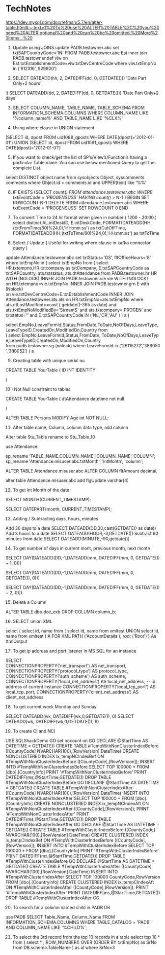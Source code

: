 # TechNotes

https://dev.mysql.com/doc/refman/5.7/en/alter-table.html#:~:text=1%20To%20use%20ALTER%20TABLE%2C%20you%20need%20ALTER,optional%20and%20can%20be%20omitted.%20More%20items...%20
1) Update using JOINS
update PADB.testowner.abc
set txtSAPCountryCode='IN'  FROM  PADB.testowner.abc Est 
				inner join PADB.testowner.def viw on Est.txtEstablishmentCode=viw.txtDevCentreCode
				where viw.txtEmpNo in ('912316','929800')

2) SELECT DATEADD(hh, 2, 
        DATEDIFF(dd, 0, GETDATE())) 'Date Part Only+2 hours'

i) SELECT DATEADD(dd, 2, 
        DATEDIFF(dd, 0, GETDATE())) 'Date Part Only+2 days'

3) SELECT COLUMN_NAME, TABLE_NAME, TABLE_SCHEMA
FROM INFORMATION_SCHEMA.COLUMNS 
WHERE COLUMN_NAME LIKE '%column_name%' AND TABLE_NAME LIKE '%CLX%'

4) Using where clause in UNION statement

(SELECT id, dpost FROM uid1088_qposts WHERE DATE(dpost)='2012-01-01')
UNION
(SELECT id, dpost FROM uid1091_qposts WHERE DATE(dpost)='2012-01-01')

5) If you want to check/get the list of SP’s/View’s/Function’s having a particular Table name. You can use below mentioned Query to get the complete List.

select 
   DISTINCT object.name
from 
   sysobjects Object, 
   syscomments comments 
where 
   Object.id = comments.id 
   and UPPER(text) like '%<TABLENAME>%'

6) IF EXISTS (SELECT count(*) FROM attendance.testowner.abc WHERE txtEventCode = 'PROGENSUSS' HAVING count(*) > N-1 )
BEGIN
   SET ROWCOUNT N-1 
   DELETE FROM attendance.testowner.abc WHERE txtEventCode = 'PROGENSUSS' 
   SET ROWCOUNT 0 
END

7) To convert Time to 24 hr format when given in number ( 1200 - 20:00 )
select distinct AL.intDeskID, E.intDeskCode, FORMAT(DATEADD(HH,(txtFromTime/60)%24,0),'HH:mm:ss') as txtCutOffTime, 
FORMAT(DATEADD(HH,(txtToTime/60)%24,0),'HH:mm:ss') as txtToTime

8) Select / Update ( Useful for writing where clause in kafka connector query )

update Attendance.testowner.abc set txtStatus='OS', fltOfficeHours='8' where txtEmpNo in 
( select txtEmpNo from 
( select HR.txtempno,HR.txtcompany as txtCompany, E.txtSAPCountryCode as txtSAPCountry, ats.txtstatus, ats.dtAttendance
from PADB.testowner.hr HR  WITH (NOLOCK) INNER JOIN  PADB.testowner.vie vie WITH (NOLOCK)     
on HR.txtempno=vie.txtEmpNo INNER JOIN  PADB.testowner.grn E with (Nolock)        
on vie.txtDevCentreCode=E.txtEstablishmentCode
INNER JOIN Attendance.testowner.ats ats on HR.txtEmpNo=ats.txtEmpNo where 
ats.dtLastModified>=cast ( getdate()-365 as date) and ats.txtEmpNoModifiedBy='StreamS' and ats.txtcompany='PROGEN' and txtstatus='' 
and E.txtSAPCountryCode IN ('NL','CR','AU' ) ) a )

select EmpNo,LeaveFormId,Status,FromDate,ToDate,NoOfDays,LeaveType,LeaveTypeID,CreatedOn,ModifiedOn,Country from 
( select EmpNo,LeaveFormId,Status,FromDate, ToDate,NoOfDays,LeaveType,LeaveTypeID,CreatedOn,ModifiedOn,Country 
from padb.testowner.vg (nolock) where LeaveFormId in ('26115272','388050','388052') ) a

9) Creating table with unique serial no

CREATE TABLE YourTable
(
    ID INT IDENTITY

)

10 ) Not Null constraint to tables

CREATE TABLE YourTable
(
	dtAttendance datetime not null

)

ALTER TABLE Persons
MODIFY Age int NOT NULL;

11) Alter table name, Column, column data type, add column

Alter table Stu_Table rename to Stu_Table_10

use Attendance

sp_rename 'TABLE_NAME.COLUMN_NAME','COLUMN_NAME','COLUMN';
sp_rename 'Attendance.misuser.abc.txtMonth', 'intMonth', 'column';

ALTER TABLE Attendance.misuser.abc 
ALTER COLUMN fltAmount decimal;

alter table Attendance.misuser.abc
add flgUpdate varchar(4)

12) To get int Month of the date

SELECT MONTH(CURRENT_TIMESTAMP);

SELECT DATEPART(month, CURRENT_TIMESTAMP);

13) Adding / Subtracting days, hours, minutes

Add 30 days to a date SELECT DATEADD(DD,30,cast(GETDATE() as date))
Add 3 hours to a date SELECT DATEADD(HOUR,-3,GETDATE())
Subtract 90 minutes from date SELECT DATEADD(MINUTE,-90,getdate())

14) To get number of days in current mont, previous month, next month

SELECT DAY(DATEADD(DD,-1,DATEADD(mm, DATEDIFF(mm, 0, GETDATE()) + 1, 0)))

SELECT DAY(DATEADD(DD,-1,DATEADD(mm, DATEDIFF(mm, 0, GETDATE()), 0)))

SELECT DAY(DATEADD(DD,-1,DATEADD(mm, DATEDIFF(mm, 0, GETDATE()) + 2, 0)))

15) Delete a Column

ALTER TABLE dbo.doc_exb DROP COLUMN column_b;

16) SELECT union XML

select (
    select id, name from (
        select id, name 
        from xmltest 
        UNION
        select id, name 
        from xmltest 
    ) A
    FOR XML PATH ('AccountDetails'), root ('Root')
) As XmlOutput

17) To get ip address and port listener in MS SQL for an instance

SELECT  
   CONNECTIONPROPERTY('net_transport') AS net_transport,
   CONNECTIONPROPERTY('protocol_type') AS protocol_type,
   CONNECTIONPROPERTY('auth_scheme') AS auth_scheme,
   CONNECTIONPROPERTY('local_net_address') AS local_net_address, -- ip address of current instance
   CONNECTIONPROPERTY('local_tcp_port') AS local_tcp_port,
   CONNECTIONPROPERTY('client_net_address') AS client_net_address 

18) To get current week Monday and Sunday 


SELECT DATEADD(wk, DATEDIFF(wk,0,GETDATE()), 0)
SELECT DATEADD(wk, DATEDIFF(wk,0,GETDATE()), 6)

19) To create CI and NCI

USE SQLShackDemo 
GO
set nocount on 
GO
DECLARE @StartTime AS DATETIME = GETDATE()
CREATE TABLE #TempWithNonClusterIndexBefore
([CountyCode] NVARCHAR(100),[RowVersion] DateTime)
CREATE NONCLUSTERED INDEX ix_tempNCIndexBef ON #TempWithNonClusterIndexBefore ([CountyCode],[RowVersion]);
INSERT INTO #TempWithNonClusterIndexBefore 
SELECT TOP 100000  * FROM [dbo].[CountryInfo] 
PRINT '#TempWithNonClusterIndexBefore'
PRINT DATEDIFF(ms,@StartTime,GETDATE())
DROP TABLE #TempWithNonClusterIndexBefore 
GO
DECLARE @StartTime AS DATETIME = GETDATE()
CREATE TABLE #TempWithNonClusterIndexAfter
([CountyCode] NVARCHAR(100),[RowVersion] DateTime)
INSERT INTO #TempWithNonClusterIndexAfter 
SELECT TOP 100000  * FROM [dbo].[CountryInfo] 
CREATE NONCLUSTERED INDEX ix_tempNCIndexAft ON #TempWithNonClusterIndexAfter ([CountyCode],[RowVersion]);
PRINT '#TempWithNonClusterIndexAfter'
PRINT DATEDIFF(ms,@StartTime,GETDATE())
DROP TABLE #TempWithNonClusterIndexAfter 
GO
DECLARE @StartTime AS DATETIME = GETDATE()
CREATE TABLE #TempWithClusterIndexBefore
([CountyCode] NVARCHAR(100),[RowVersion] DateTime)
CREATE CLUSTERED INDEX ix_tempCIndexBef ON #TempWithClusterIndexBefore ([CountyCode],[RowVersion]);
INSERT INTO #TempWithClusterIndexBefore 
SELECT TOP 100000  * FROM [dbo].[CountryInfo] 
PRINT '#TempWithClusterIndexBefore'
PRINT DATEDIFF(ms,@StartTime,GETDATE())
DROP TABLE #TempWithClusterIndexBefore
GO
DECLARE @StartTime AS DATETIME = GETDATE()
CREATE TABLE #TempWithClusterIndexAfter
([CountyCode] NVARCHAR(100),[RowVersion] DateTime)
INSERT INTO #TempWithClusterIndexAfter 
SELECT TOP 100000  CountyCode,RowVersion FROM [dbo].[CountryInfo] 
CREATE CLUSTERED INDEX ix_tempCIndexAft ON #TempWithClusterIndexAfter ([CountyCode],[RowVersion]);
PRINT '#TempWithClusterIndexAfter'
PRINT DATEDIFF(ms,@StartTime,GETDATE())
DROP TABLE #TempWithClusterIndexAfter
GO


20) To search for a column named child in PADB DB 

use PADB
SELECT Table_Name,
Column_Name
FROM INFORMATION_SCHEMA.COLUMNS
WHERE TABLE_CATALOG = 'PADB'
AND COLUMN_NAME LIKE '%CHILD%';
	
21) To select the 3rd record from the top 10 records in a table
select top 10 * from 
( select * , ROW_NUMBER() OVER (ORDER BY txtEmpNo) as SrNo from DB.schema.TableName  ) as al
where SrNo=3
